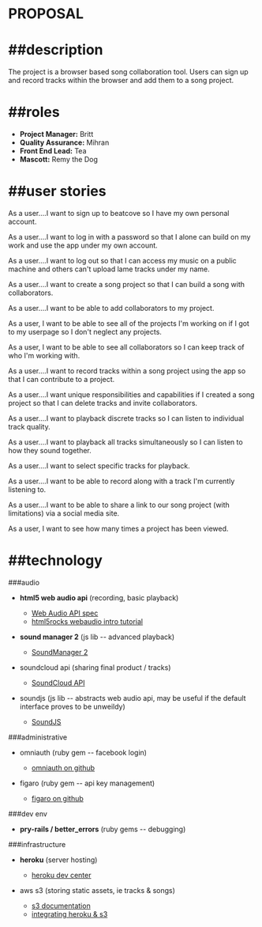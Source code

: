 PROPOSAL
====

##description
====
The project is a browser based song collaboration tool. Users can sign up and record tracks within the browser and add them to a song project. 

##roles
===
*	**Project Manager:** Britt
*	**Quality Assurance:** Mihran 
*	**Front End Lead:** Tea
*	**Mascott:** Remy the Dog

##user stories
===
As a user….I want to sign up to beatcove so I have my own personal account.

As a user….I want to log in with a password so that I alone can build on my work and use the app under my own account.

As a user….I want to log out so that I can access my music on a public machine and others can't upload lame tracks under my name.

As a user….I want to create a song project so that I can build a song with collaborators.

As a user….I want to be able to add collaborators to my project. 

As a user, I want to be able to see all of the projects I'm working on if I got to my userpage so I don't neglect any projects.

As a user, I want to be able to see all collaborators so I can keep track of who I'm working with.

As a user….I want to record tracks within a song project using the app so that I can contribute to a project.

As a user….I want unique responsibilities and capabilities if I created a song project so that I can delete tracks and invite collaborators. 

As a user….I want to playback discrete tracks so I can listen to individual track quality.

As a user….I want to playback all tracks simultaneously so I can listen to how they sound together.

As a user….I want to select specific tracks for playback.

As a user….I want to be able to record along with a track I'm currently listening to.

As a user….I want to be able to share a link to our song project (with limitations) via a social media site.

As a user, I want to see how many times a project has been viewed.

##technology
===

###audio

* **html5 web audio api** (recording, basic playback)
  * [Web Audio API spec](https://dvcs.w3.org/hg/audio/raw-file/tip/webaudio/specification.html)
  * [html5rocks webaudio intro tutorial](http://www.html5rocks.com/en/tutorials/webaudio/intro/)

* **sound manager 2** (js lib -- advanced playback)
  * [SoundManager 2](http://www.schillmania.com/projects/soundmanager2/)

* soundcloud api (sharing final product / tracks)
  * [SoundCloud API](http://developers.soundcloud.com/docs/api/guide)

* soundjs (js lib -- abstracts web audio api, may be useful if the default interface proves to be unweildy)
  * [SoundJS](http://www.createjs.com/#!/SoundJS)

###administrative

* omniauth (ruby gem -- facebook login)
  * [omniauth on github](https://github.com/intridea/omniauth)

* figaro (ruby gem -- api key management)
  * [figaro on github](https://github.com/laserlemon/figaro)

###dev env

* **pry-rails / better_errors** (ruby gems -- debugging)

###infrastructure

* **heroku** (server hosting)
  * [heroku dev center](https://devcenter.heroku.com/)

* aws s3 (storing static assets, ie tracks & songs)
  * [s3 documentation](http://docs.aws.amazon.com/AmazonS3/latest/dev/Welcome.html)
  * [integrating heroku & s3](https://devcenter.heroku.com/articles/s3)
